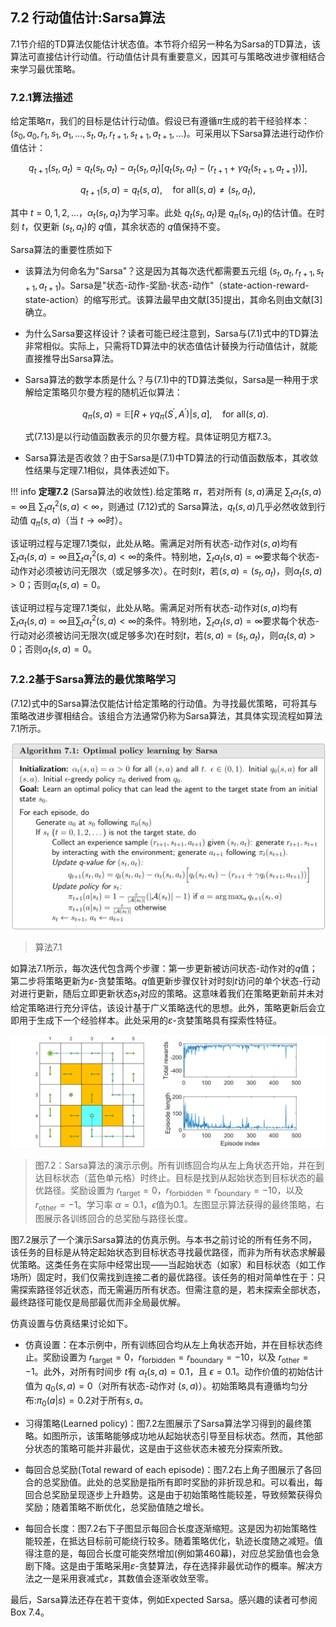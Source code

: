 ## 7.2 行动值估计:Sarsa算法

7.1节介绍的TD算法仅能估计状态值。本节将介绍另一种名为Sarsa的TD算法，该算法可直接估计行动值。行动值估计具有重要意义，因其可与策略改进步骤相结合来学习最优策略。

### 7.2.1算法描述

给定策略$\pi$，我们的目标是估计行动值。假设已有遵循$\pi$生成的若干经验样本：$(s_0, a_0, r_1, s_1, a_1, \ldots, s_t, a_t, r_{t+1}, s_{t+1}, a_{t+1}, \ldots)$。可采用以下Sarsa算法进行动作价值估计：

$$q_{t+1}(s_t,a_t)=q_t(s_t,a_t)-\alpha_t(s_t,a_t)\left[q_t(s_t,a_t)-(r_{t+1}+\gamma q_t(s_{t+1},a_{t+1}))\right],\tag{7.12}$$

$$q_{t+1}(s,a)=q_t(s,a),\quad\mathrm{for~all}(s,a)\neq(s_t,a_t),$$

其中 $t =0,1,2, \dots$，$\alpha_t(s_t, a_t)$为学习率。此处 $q_t(s_t, a_t)$是 $q_\pi(s_t, a_t)$的估计值。在时刻 $t$，仅更新 $(s_t, a_t)$的 $q$值，其余状态的 $q$值保持不变。

Sarsa算法的重要性质如下

- 该算法为何命名为"Sarsa"？这是因为其每次迭代都需要五元组 $(s_t, a_t, r_{t+1}, s_{t+1}, a_{t+1})$。Sarsa是"状态-动作-奖励-状态-动作"（state-action-reward-state-action）的缩写形式。该算法最早由文献[35]提出，其命名则由文献[3]确立。

- 为什么Sarsa要这样设计？读者可能已经注意到，Sarsa与(7.1)式中的TD算法非常相似。实际上，只需将TD算法中的状态值估计替换为行动值估计，就能直接推导出Sarsa算法。

- Sarsa算法的数学本质是什么？与(7.1)中的TD算法类似，Sarsa是一种用于求解给定策略贝尔曼方程的随机近似算法：

    $$q_\pi(s,a)=\mathbb{E}\left[R+\gamma q_\pi(S^{\prime},A^{\prime})|s,a\right],\quad\mathrm{for~all}(s,a).\tag{7.13}$$

    式$(7.13)$是以行动值函数表示的贝尔曼方程。具体证明见方框$7.3$。

- Sarsa算法是否收敛？由于Sarsa是$(7.1)$中TD算法的行动值函数版本，其收敛性结果与定理$7.1$相似，具体表述如下。

!!! info
    **定理7.2** (Sarsa算法的收敛性).给定策略 $\pi$，若对所有 $(s, a)$满足 $\sum_t \alpha_t(s, a) = \infty$且 $\sum_t \alpha^2_t(s, a) < \infty$，则通过 (7.12)式的 Sarsa算法，$q_t(s, a)$几乎必然收敛到行动值 $q_\pi(s, a)$（当 $t \to \infty$时）。

该证明过程与定理7.1类似，此处从略。需满足对所有状态-动作对$(s, a)$均有$\sum_t \alpha_t(s, a) = \infty$且$\sum_t \alpha_t^2(s, a) < \infty$的条件。特别地，$\sum_t \alpha_t(s, a) = \infty$要求每个状态-动作对必须被访问无限次（或足够多次）。在时刻$t$，若$(s, a) = (s_t, a_t)$，则$\alpha_t(s, a) >0$；否则$\alpha_t(s, a) =0$。

该证明过程与定理$7.1$类似，此处从略。需满足对所有状态-动作对$(s,a)$均有$\sum_t \alpha_t(s, a) = \infty$且$\sum_t \alpha_t^2(s, a) < \infty$的条件。特别地，$\sum_t \alpha_t(s, a) = \infty$要求每个状态-行动对必须被访问无限次(或足够多次)在时刻$t$，若$(s, a) = (s_t, a_t)$，则$\alpha_t(s, a) >0$；否则$\alpha_t(s, a) =0$。

### 7.2.2基于Sarsa算法的最优策略学习

(7.12)式中的Sarsa算法仅能估计给定策略的行动值。为寻找最优策略，可将其与策略改进步骤相结合。该组合方法通常仍称为Sarsa算法，其具体实现流程如算法7.1所示。

 ![](../img/07/1.png)
 > 算法$7.1$

如算法7.1所示，每次迭代包含两个步骤：第一步更新被访问状态-动作对的$q$值；第二步将策略更新为$\varepsilon$-贪婪策略。$q$值更新步骤仅针对时刻$t$访问的单个状态-行动对进行更新，随后立即更新状态$s_t$对应的策略。这意味着我们在策略更新前并未对给定策略进行充分评估，该设计基于广义策略迭代的思想。此外，策略更新后会立即用于生成下一个经验样本。此处采用的$\varepsilon$-贪婪策略具有探索性特征。

 ![](../img/07/2.png)
 > 图$7.2$：Sarsa算法的演示示例。所有训练回合均从左上角状态开始，并在到达目标状态（蓝色单元格）时终止。目标是找到从起始状态到目标状态的最优路径。奖励设置为 $r_{\text{target}} =0$，$r_{\text{forbidden}} = r_{\text{boundary}} = -10$，以及 $r_{\text{other}} = -1$。学习率 $\alpha =0.1$，$\epsilon$值为0.1。左图显示算法获得的最终策略，右图展示各训练回合的总奖励与路径长度。

图7.2展示了一个演示Sarsa算法的仿真示例。与本书之前讨论的所有任务不同，该任务的目标是从特定起始状态到目标状态寻找最优路径，而非为所有状态求解最优策略。这类任务在实际中经常出现——当起始状态（如家）和目标状态（如工作场所）固定时，我们仅需找到连接二者的最优路径。该任务的相对简单性在于：只需探索路径邻近状态，而无需遍历所有状态。但需注意的是，若未探索全部状态，最终路径可能仅是局部最优而非全局最优解。

仿真设置与仿真结果讨论如下。

- 仿真设置：在本示例中，所有训练回合均从左上角状态开始，并在目标状态终止。奖励设置为 $r_{\text{target}} =0$，$r_{\text{forbidden}} = r_{\text{boundary}} = -10$，以及 $r_{\text{other}} = -1$。此外，对所有时间步 $t$有 $\alpha_t(s, a) =0.1$，且 $\epsilon =0.1$。动作价值的初始估计值为 $q_0(s, a) =0$（对所有状态-动作对 $(s, a)$）。初始策略具有遵循均匀分布:$\pi_0(a|s) =0.2$对于所有$s,a$。

- 习得策略(Learned policy)：图7.2左图展示了Sarsa算法学习得到的最终策略。如图所示，该策略能够成功地从起始状态引导至目标状态。然而，其他部分状态的策略可能并非最优，这是由于这些状态未被充分探索所致。

- 每回合总奖励(Total reward of each episode)：图$7.2$右上角子图展示了各回合的总奖励值。此处的总奖励是指所有即时奖励的非折现总和。可以看出，每回合总奖励呈现逐步上升趋势。这是由于初始策略性能较差，导致频繁获得负奖励；随着策略不断优化，总奖励值随之增长。

- 每回合长度：图7.2右下子图显示每回合长度逐渐缩短。这是因为初始策略性能较差，在抵达目标前可能绕行较多。随着策略优化，轨迹长度随之减短。值得注意的是，每回合长度可能突然增加(例如第460幕)，对应总奖励值也会急剧下降。这是由于策略采用$\varepsilon$-贪婪算法，存在选择非最优动作的概率。解决方法之一是采用衰减式$\varepsilon$，其数值会逐渐收敛至零。

最后，Sarsa算法还存在若干变体，例如Expected Sarsa。感兴趣的读者可参阅Box 7.4。